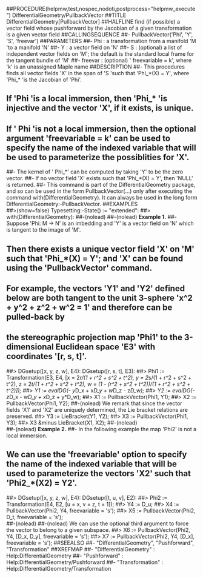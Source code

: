 ##PROCEDURE(helpmw,test,nospec,nodoti,postprocess="helpmw_execute") DifferentialGeometry/PullbackVector
##TITLE DifferentialGeometry[PullbackVector]
##HALFLINE find (if possible) a vector field whose pushforward by the Jacobian of a given transformation is a given vector field
##CALLINGSEQUENCE
##-      PullbackVector('Phi', 'Y', 'S', 'freevar')
##PARAMETERS
##- Phi : a transformation from a manifold 'M 'to a manifold 'N'
##- Y : a vector field on 'N'
##- S : (optional) a list of independent vector fields on 'M'; the default is the standard local frame for the tangent bundle of 'M'
##- freevar : (optional) ' freevariable = k', where 'k' is an unassigned Maple name
##DESCRIPTION
##- This procedures finds all vector fields 'X' in the span of 'S 'such that 'Phi\_\*(X) = Y', where 'Phi\_\* 'is the Jacobian of 'Phi'.
## If 'Phi 'is a local immersion, then 'Phi\_\* 'is injective and the vector 'X', if it exists, is unique.  
## If ' Phi 'is not a local immersion, then the optional argument 'freevariable = k' can be used to specify the name of the indexed variable that will be used to parameterize the possiblities for 'X'.
##- The kernel of ' Phi\_\*' can be computed by taking 'Y' to be the zero vector.
##- If no vector field 'X' exists such that 'Phi\_\*(X) = Y', then 'NULL' is returned.
##- This command is part of the DifferentialGeometry package, and so can be used in the form PullbackVector(...) only after executing the command with(DifferentialGeometry).  It can always be used in the long form DifferentialGeometry:-PullbackVector.
##EXAMPLES    
##>(show=false) Typesetting:-State() := "extended":
##> with(DifferentialGeometry):
##-(nolead) 
##-(nolead) **Example 1.**
##- Suppose 'Phi: M -> N' is an imbedding and 'Y' is a vector field on 'N' which is tangent to the image of 'M'.  
## Then there exists a unique vector field 'X' on 'M' such that 'Phi\_\*(X) = Y'; and 'X' can be found using the 'PullbackVector' command.
## For example, the vectors 'Y1' and 'Y2'  defined below are both tangent to the unit 3-sphere 'x^2 + y^2 + z^2 + w^2 = 1' and therefore can be pulled-back by 
## the stereographic projection map 'Phi1' to the 3-dimensional Euclidean space 'E3' with coordinates '[r, s, t]'.
##> DGsetup([x, y, z, w], E4): DGsetup([r, s, t], E3):
##> Phi1 := Transformation(E3, E4, [x = 2*r/(1 + r^2 + s^2 + t^2), y = 2*s/(1 + r^2 + s^2 + t^2), z = 2*t/(1 + r^2 + s^2 + t^2), w = (1 - (r^2 + s^2 + t^2))/(1 + r^2 + s^2 + t^2)]);
##> Y1 := evalDG(- y*D_x + x*D_y + w*D_z - z*D_w);
##> Y2 := evalDG(- z*D_x - w*D_y + x*D_z + y*D_w); 
##> X1 := PullbackVector(Phi1, Y1);
##> X2 := PullbackVector(Phi1, Y2); 
##-(nolead) We remark that since the vector fields 'X1' and 'X2' are uniquely determined, the Lie bracket relations are preserved.
##> Y3 := LieBracket(Y1, Y2);
##> X3 := PullbackVector(Phi1, Y3);
##> X3 &minus LieBracket(X1, X2);
##-(nolead)  
##-(nolead)  **Example 2.**
##- In the following example the map 'Phi2' is not a local immersion.
## We can use the 'freevariable' option to specify the name of the indexed variable that will be used to parameterize the vectors 'X2' such that 'Phi2\_\*(X2) = Y2'.
##> DGsetup([x, y, z, w], E4): DGsetup([t, u, v], E2):
##> Phi2 := Transformation(E4, E2, [u = x, v = z, t = 1]);
##> Y4 := D_u;
##> X4 := PullbackVector(Phi2, Y4, freevariable = 's');
##> X5 := PullbackVector(Phi2, D_t, freevariable = 's');  
##-(nolead)
##-(nolead) We can use the optional third argument to force the vector to belong to a given subspace.
##> X6 := PullbackVector(Phi2, Y4, [D_x, D_y], freevariable = 's');
##> X7 := PullbackVector(Phi2, Y4, [D_x], freevariable = 's');
##SEEALSO
##- "DifferentialGeometry", "Pushforward", "Transformation"
##XREFMAP
##- "DifferentialGeometry" : Help:DifferentialGeometry
##- "Pushforward" : Help:DifferentialGeometry/Pushforward
##- "Transformation" : Help:DifferentialGeometry/Transformation
